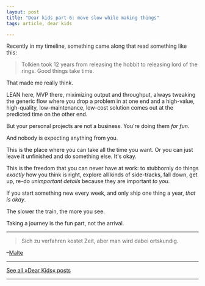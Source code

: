 ```yaml
---
layout: post
title: "Dear kids part 6: move slow while making things"
tags: article, dear kids

---
```



Recently in my timeline, something came along that read something like this:

> Tolkien took 12 years from releasing the hobbit to releasing lord of the rings. Good things take time.

That made me really think.

LEAN here, MVP there, miximizing output and throughput, always tweaking the generic flow where you drop a problem in at one end and a high-value, high-quality, low-maintenance, low-cost solution comes out at the predicted time on the other end.

But your personal projects are not a business. You're doing them *for fun*.

And nobody is expecting anything from you.

This is the place where you can take all the time you want. Or you can just leave it unfinished and do something else. It's okay.

This is the freedom that you can never have at work: to stubbornly do things *exactly* how you think is right, explore all kinds of side-tracks, fall down, get up, re-do *unimportant details* because they are important *to you*.

If you start something new every week, and only ship one thing a year, *that is okay*.

The slower the train, the more you see.

Taking a journey is the fun part, not the arrival.

---

> Sich zu verfahren kostet Zeit, aber man wird dabei ortskundig.

–[Malte](http://griesgram.com/)


---

[See all »Dear Kids« posts](http://filtercake.blot.im/tagged/dear-kids)

---